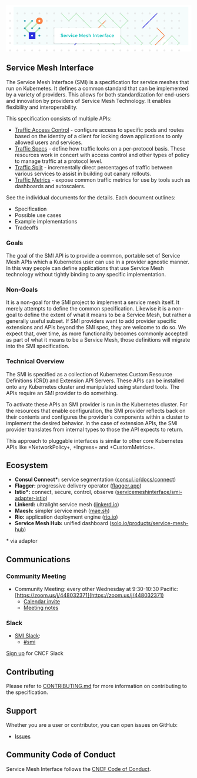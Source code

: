 <!-- markdownlint-disable MD041 -->
![SMI Logo](./images/smi-banner.png)

## Service Mesh Interface

The Service Mesh Interface (SMI) is a specification for service meshes that run
on Kubernetes. It defines a common standard that can be implemented by a variety
of providers. This allows for both standardization for end-users and innovation
by providers of Service Mesh Technology. It enables flexibility and
interoperability.

This specification consists of multiple APIs:

* [Traffic Access Control](traffic-access-control.md) - configure access to specific
  pods and routes based on the identity of a client for locking down
  applications to only allowed users and services.
* [Traffic Specs](traffic-specs.md) - define how traffic looks on a per-protocol
  basis. These resources work in concert with access control and other types of
  policy to manage traffic at a protocol level.
* [Traffic Split](traffic-split.md) - incrementally direct percentages of
  traffic between various services to assist in building out canary rollouts.
* [Traffic Metrics](traffic-metrics.md) - expose common traffic metrics for use
  by tools such as dashboards and autoscalers.

See the individual documents for the details. Each document outlines:

* Specification
* Possible use cases
* Example implementations
* Tradeoffs

### Goals

The goal of the SMI API is to provide a common, portable set of Service Mesh
APIs which a Kubernetes user can use in a provider agnostic manner. In this way
people can define applications that use Service Mesh technology without tightly
binding to any specific implementation.

### Non-Goals

It is a non-goal for the SMI project to implement a service mesh itself. It
merely attempts to define the common specification. Likewise it is a non-goal to
define the extent of what it means to be a Service Mesh, but rather a generally
useful subset. If SMI providers want to add provider specific extensions and
APIs beyond the SMI spec, they are welcome to do so. We expect that, over time,
as more functionality becomes commonly accepted as part of what it means to be a
Service Mesh, those definitions will migrate into the SMI specification.

### Technical Overview

The SMI is specified as a collection of Kubernetes Custom Resource Definitions
(CRD) and Extension API Servers. These APIs can be installed onto any Kubernetes
cluster and manipulated using standard tools. The APIs require an SMI provider
to do something.

To activate these APIs an SMI provider is run in the Kubernetes cluster. For the
resources that enable configuration, the SMI provider reflects back on their
contents and configures the provider's components within a cluster to implement
the desired behavior. In the case of extension APIs, the SMI provider translates
from internal types to those the API expects to return.

This approach to pluggable interfaces is similar to other core Kubernetes APIs
like +NetworkPolicy+, +Ingress+ and +CustomMetrics+.

## Ecosystem

* **Consul Connect\*:** service segmentation ([consul.io/docs/connect](https://consul.io/docs/connect))
* **Flagger:** progressive delivery operator ([flagger.app](https://flagger.app))
* **Istio\*:** connect, secure, control, observe ([servicemeshinterface/smi-adapter-istio](https://github.com/servicemeshinterface/smi-adapter-istio))
* **Linkerd:** ultralight service mesh ([linkerd.io](https://linkerd.io))
* **Maesh:** simpler service mesh ([mae.sh](https://mae.sh))
* **Rio:** application deployment engine ([rio.io](https://rio.io))
* **Service Mesh Hub:** unified dashboard ([solo.io/products/service-mesh-hub](https://solo.io/products/service-mesh-hub))

\* via adaptor

## Communications

### Community Meeting

* Community Meeting: every other Wednesday at 9:30-10:30 Pacific: [https://zoom.us/j/448032371](https://zoom.us/j/448032371)
  * [Calendar invite](https://calendar.google.com/calendar/embed?src=v2ailcfbvg9mgco5p0ms4t8ou8%40group.calendar.google.com&ctz=America%2FLos_Angeles)
  * [Meeting notes](https://docs.google.com/document/d/1NTBaJf6LhUBlF8_lfvBBt_MbyPvT-6CZNg6Ckpm_yCo/edit?usp=sharing)

### Slack

* [SMI Slack](https://cloud-native.slack.com):
  * [#smi](https://cloud-native.slack.com/messages/smi)

[Sign up](https://slack.cncf.io/) for CNCF Slack

## Contributing

Please refer to [CONTRIBUTING.md](./CONTRIBUTING.md) for more information on
contributing to the specification.

## Support

Whether you are a user or contributor, you can open issues on GitHub:

* [Issues](https://github.com/servicemeshinterface/smi-spec/issues)

## Community Code of Conduct

Service Mesh Interface follows the [CNCF Code of Conduct](https://github.com/cncf/foundation/blob/master/code-of-conduct.md).
